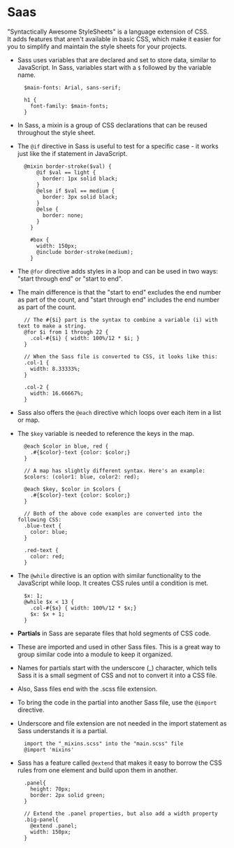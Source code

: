 # Saas  
"Syntactically Awesome StyleSheets" is a language extension of CSS.  
It adds features that aren't available in basic CSS, which make it easier for you to simplify and maintain the style sheets for your projects.  

- Sass uses variables that are declared and set to store data, similar to JavaScript. In Sass, variables start with a `$` followed by the variable name.  

        $main-fonts: Arial, sans-serif;
        
        h1 {
          font-family: $main-fonts;
        }
- In Sass, a mixin is a group of CSS declarations that can be reused throughout the style sheet.  
- The `@if` directive in Sass is useful to test for a specific case - it works just like the if statement in JavaScript.  

        @mixin border-stroke($val) {
            @if $val == light {
              border: 1px solid black;
            }
            @else if $val == medium {
              border: 3px solid black;
            }
            @else {
              border: none;
            }
          }
        
          #box {
            width: 150px;
            @include border-stroke(medium);
          }
- The `@for` directive adds styles in a loop and can be used in two ways: "start through end" or "start to end".  
- The main difference is that the "start to end" excludes the end number as part of the count, and "start through end" includes the end number as part of the count.

        // The #{$i} part is the syntax to combine a variable (i) with text to make a string.
        @for $i from 1 through 22 {
          .col-#{$i} { width: 100%/12 * $i; }
        }

        // When the Sass file is converted to CSS, it looks like this:
        .col-1 {
          width: 8.33333%;
        }
        
        .col-2 {
          width: 16.66667%;
        }
- Sass also offers the `@each` directive which loops over each item in a list or map.
- The `$key` variable is needed to reference the keys in the map.  

        @each $color in blue, red {
          .#{$color}-text {color: $color;}
        }

        // A map has slightly different syntax. Here's an example:
        $colors: (color1: blue, color2: red);
        
        @each $key, $color in $colors {
          .#{$color}-text {color: $color;}
        }

        // Both of the above code examples are converted into the following CSS:
        .blue-text {
          color: blue;
        }
        
        .red-text {
          color: red;
        }
- The `@while` directive is an option with similar functionality to the JavaScript while loop. It creates CSS rules until a condition is met.

        $x: 1;
        @while $x < 13 {
          .col-#{$x} { width: 100%/12 * $x;}
          $x: $x + 1;
        }
- **Partials** in Sass are separate files that hold segments of CSS code.  
- These are imported and used in other Sass files. This is a great way to group similar code into a module to keep it organized.  
- Names for partials start with the underscore (_) character, which tells Sass it is a small segment of CSS and not to convert it into a CSS file.  
- Also, Sass files end with the .scss file extension.  
- To bring the code in the partial into another Sass file, use the `@import` directive.  
- Underscore and file extension are not needed in the import statement as Sass understands it is a partial.  

        import the "_mixins.scss" into the "main.scss" file
        @import 'mixins'
- Sass has a feature called `@extend` that makes it easy to borrow the CSS rules from one element and build upon them in another.  

        .panel{
          height: 70px;
          border: 2px solid green;
        }
  
        // Extend the .panel properties, but also add a width property
        .big-panel{
          @extend .panel;
          width: 150px;
        }

